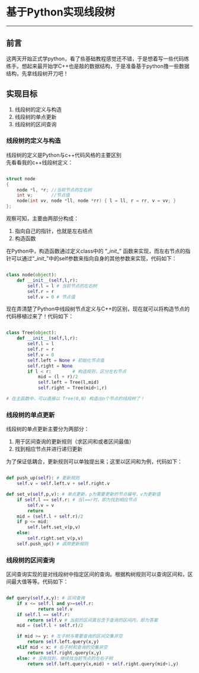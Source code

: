 # 基于Python实现线段树

---

## 前言

这两天开始正式学python，看了些基础教程感觉还不错，于是想着写一些代码练练手。想起来最开始学C++也是敲的数据结构，于是准备基于python撸一些数据结构，先拿线段树开刀吧！

## 实现目标  
1. 线段树的定义与构造
2. 线段树的单点更新
2. 线段树的区间查询



### 线段树的定义与构造


线段树的定义是Python与c++代码风格的主要区别  
先看看我的c++线段树定义：

```c++

struct node
{
    node *l, *r; //当前节点的左右树
    int v;       //节点值
    node(int vv, node *ll, node *rr) { l = ll, r = rr, v = vv; }
};

```

观察可知，主要由两部分构成：
1. 指向自己的指针，也就是左右结点
2. 构造函数

在Python中，构造函数通过定义class中的 “\__init__” 函数来实现，而左右节点的指针可以通过“\__init__”中的self参数来指向自身的其他参数来实现，代码如下：

```python

class node(object):
	def __init__(self,l,r):
		self.l = l # 当前节点的左右树
		self.r = r 
        self.v = 0 # 节点值

```

现在弄清楚了Python中线段树节点定义与C++的区别，现在就可以将构造节点的代码移植过来了！代码如下：

```python

class Tree(object):
	def __init__(self,l,r):
		self.l = l
		self.r = r
		self.v = 0
		self.left = None # 初始化节点值
		self.right = None
		if l < r:        # 构造规则，区分左右节点
			mid = (l + r)/2 
			self.left = Tree(l,mid)
			self.right = Tree(mid+1,r) 

# 在主函数中，可以直接以 Tree(0,N) 构造出n个节点的线段树了！

```

### 线段树的单点更新

线段树的单点更新主要分为两部分：
1. 用于区间查询的更新规则（求区间和或者区间最值）
2. 找到相应节点并进行递归更新

为了保证低耦合，更新规则可以单独提出来；这里以区间和为例，代码如下：

```python

def push_up(self): # 更新规则
	self.v = self.left.v + self.right.v

def set_v(self,p,v): # 单点更新，p为需要更新的节点编号，v为更新值
	if self.l == self.r: # 当l==r时，即为找到相应节点
		self.v = v
		return
	mid = (self.l + self.r)/2
	if p <= mid:
		self.left.set_v(p,v)
	else:
		self.right.set_v(p,v)
	self.push_up() # 调用更新规则

```
### 线段树的区间查询

区间查询实现的是对线段树中指定区间的查询。根据构树规则可以查询区间和，区间最大值等等。代码如下：

```python

def query(self,x,y): # 区间查询
	if x <= self.l and y>=self.r: 
			return self.v
	if self.l == self.r:
		return self.v # 当前的区间真包含于查询的区间内，即为答案
	mid = (self.l + self.r)/2

	if mid >= y: # 左子树与需要查询的区间交集非空
		return self.left.query(x,y)
	elif mid < x: # 右子树和查询的交集非空
		return self.right.query(x,y)
	else: # 没有找到，继续找当前节点的左右子树
		return self.left.query(x,mid) + self.right.query(mid+1,y)

```

